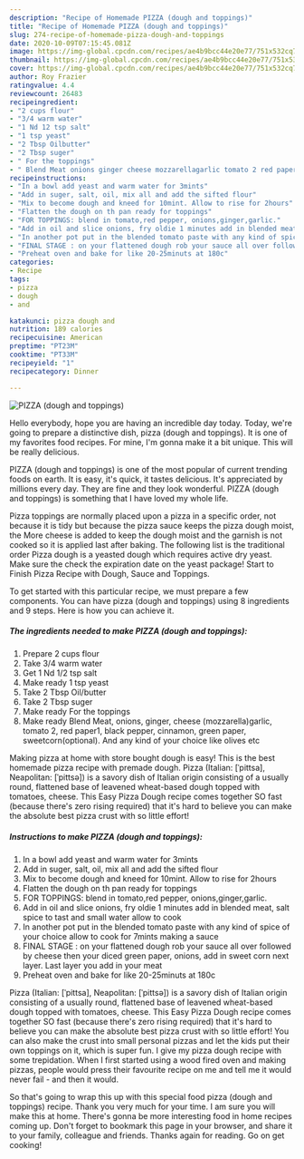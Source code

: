 ```yaml
---
description: "Recipe of Homemade PIZZA (dough and toppings)"
title: "Recipe of Homemade PIZZA (dough and toppings)"
slug: 274-recipe-of-homemade-pizza-dough-and-toppings
date: 2020-10-09T07:15:45.081Z
image: https://img-global.cpcdn.com/recipes/ae4b9bcc44e20e77/751x532cq70/pizza-dough-and-toppings-recipe-main-photo.jpg
thumbnail: https://img-global.cpcdn.com/recipes/ae4b9bcc44e20e77/751x532cq70/pizza-dough-and-toppings-recipe-main-photo.jpg
cover: https://img-global.cpcdn.com/recipes/ae4b9bcc44e20e77/751x532cq70/pizza-dough-and-toppings-recipe-main-photo.jpg
author: Roy Frazier
ratingvalue: 4.4
reviewcount: 26483
recipeingredient:
- "2 cups flour"
- "3/4 warm water"
- "1 Nd 12 tsp salt"
- "1 tsp yeast"
- "2 Tbsp Oilbutter"
- "2 Tbsp suger"
- " For the toppings"
- " Blend Meat onions ginger cheese mozzarellagarlic tomato 2 red paper1 black pepper cinnamon green paper sweetcornoptional And any kind of your choice like olives etc"
recipeinstructions:
- "In a bowl add yeast and warm water for 3mints"
- "Add in suger, salt, oil, mix all and add the sifted flour"
- "Mix to become dough and kneed for 10mint. Allow to rise for 2hours"
- "Flatten the dough on th pan ready for toppings"
- "FOR TOPPINGS: blend in tomato,red pepper, onions,ginger,garlic."
- "Add in oil and slice onions, fry oldie 1 minutes add in blended meat, salt spice to tast and small water allow to cook"
- "In another pot put in the blended tomato paste with any kind of spice of your choice allow to cook for 7mints making a sauce"
- "FINAL STAGE : on your flattened dough rob your sauce all over followed by cheese then your diced green paper, onions, add in sweet corn next layer. Last layer you add in your meat"
- "Preheat oven and bake for like 20-25minuts at 180c"
categories:
- Recipe
tags:
- pizza
- dough
- and

katakunci: pizza dough and 
nutrition: 189 calories
recipecuisine: American
preptime: "PT23M"
cooktime: "PT33M"
recipeyield: "1"
recipecategory: Dinner

---
```



![PIZZA (dough and toppings)](https://img-global.cpcdn.com/recipes/ae4b9bcc44e20e77/751x532cq70/pizza-dough-and-toppings-recipe-main-photo.jpg)

Hello everybody, hope you are having an incredible day today. Today, we're going to prepare a distinctive dish, pizza (dough and toppings). It is one of my favorites food recipes. For mine, I'm gonna make it a bit unique. This will be really delicious.

PIZZA (dough and toppings) is one of the most popular of current trending foods on earth. It is easy, it's quick, it tastes delicious. It's appreciated by millions every day. They are fine and they look wonderful. PIZZA (dough and toppings) is something that I have loved my whole life.

Pizza toppings are normally placed upon a pizza in a specific order, not because it is tidy but because the pizza sauce keeps the pizza dough moist, the More cheese is added to keep the dough moist and the garnish is not cooked so it is applied last after baking. The following list is the traditional order Pizza dough is a yeasted dough which requires active dry yeast. Make sure the check the expiration date on the yeast package! Start to Finish Pizza Recipe with Dough, Sauce and Toppings.


To get started with this particular recipe, we must prepare a few components. You can have pizza (dough and toppings) using 8 ingredients and 9 steps. Here is how you can achieve it.

<!--inarticleads1-->

##### The ingredients needed to make PIZZA (dough and toppings):

1. Prepare 2 cups flour
1. Take 3/4 warm water
1. Get 1 Nd 1/2 tsp salt
1. Make ready 1 tsp yeast
1. Take 2 Tbsp Oil/butter
1. Take 2 Tbsp suger
1. Make ready  For the toppings
1. Make ready  Blend Meat, onions, ginger, cheese (mozzarella)garlic, tomato 2, red paper1, black pepper, cinnamon, green paper, sweetcorn(optional). And any kind of your choice like olives etc


Making pizza at home with store bought dough is easy! This is the best homemade pizza recipe with premade dough. Pizza (Italian: [ˈpittsa], Neapolitan: [ˈpittsə]) is a savory dish of Italian origin consisting of a usually round, flattened base of leavened wheat-based dough topped with tomatoes, cheese. This Easy Pizza Dough recipe comes together SO fast (because there&#39;s zero rising required) that it&#39;s hard to believe you can make the absolute best pizza crust with so little effort! 

<!--inarticleads2-->

##### Instructions to make PIZZA (dough and toppings):

1. In a bowl add yeast and warm water for 3mints
1. Add in suger, salt, oil, mix all and add the sifted flour
1. Mix to become dough and kneed for 10mint. Allow to rise for 2hours
1. Flatten the dough on th pan ready for toppings
1. FOR TOPPINGS: blend in tomato,red pepper, onions,ginger,garlic.
1. Add in oil and slice onions, fry oldie 1 minutes add in blended meat, salt spice to tast and small water allow to cook
1. In another pot put in the blended tomato paste with any kind of spice of your choice allow to cook for 7mints making a sauce
1. FINAL STAGE : on your flattened dough rob your sauce all over followed by cheese then your diced green paper, onions, add in sweet corn next layer. Last layer you add in your meat
1. Preheat oven and bake for like 20-25minuts at 180c


Pizza (Italian: [ˈpittsa], Neapolitan: [ˈpittsə]) is a savory dish of Italian origin consisting of a usually round, flattened base of leavened wheat-based dough topped with tomatoes, cheese. This Easy Pizza Dough recipe comes together SO fast (because there&#39;s zero rising required) that it&#39;s hard to believe you can make the absolute best pizza crust with so little effort! You can also make the crust into small personal pizzas and let the kids put their own toppings on it, which is super fun. I give my pizza dough recipe with some trepidation. When I first started using a wood fired oven and making pizzas, people would press their favourite recipe on me and tell me it would never fail - and then it would. 

So that's going to wrap this up with this special food pizza (dough and toppings) recipe. Thank you very much for your time. I am sure you will make this at home. There's gonna be more interesting food in home recipes coming up. Don't forget to bookmark this page in your browser, and share it to your family, colleague and friends. Thanks again for reading. Go on get cooking!
